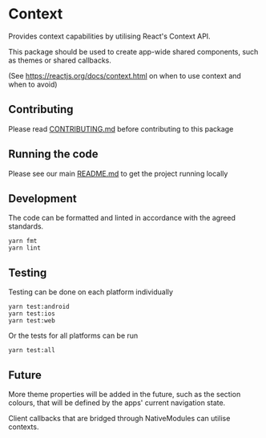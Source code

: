 # Context

Provides context capabilities by utilising React's Context API.

This package should be used to create app-wide shared components, such as themes
or shared callbacks.

(See https://reactjs.org/docs/context.html on when to use context and when to
avoid)

## Contributing

Please read [CONTRIBUTING.md](../CONTRIBUTING.md) before contributing to this
package

## Running the code

Please see our main [README.md](../README.md) to get the project running locally

## Development

The code can be formatted and linted in accordance with the agreed standards.

```
yarn fmt
yarn lint
```

## Testing

Testing can be done on each platform individually

```
yarn test:android
yarn test:ios
yarn test:web
```

Or the tests for all platforms can be run

```
yarn test:all
```

## Future

More theme properties will be added in the future, such as the section colours,
that will be defined by the apps' current navigation state.

Client callbacks that are bridged through NativeModules can utilise contexts.
